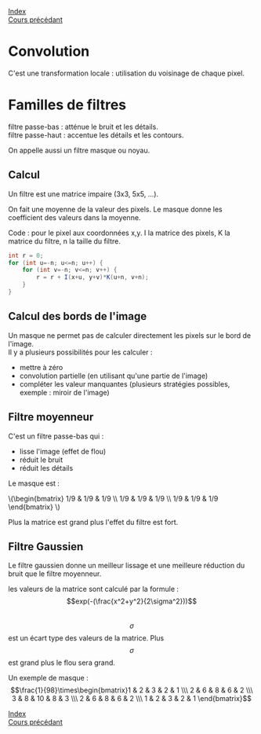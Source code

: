 <script type="text/javascript" src="https://cdnjs.cloudflare.com/ajax/libs/mathjax/2.7.7/latest.js?config=TeX-MML-AM_CHTML"></script>

[Index](./index.md)  
[Cours précédant](./cours_1.md)

# Convolution

C'est une transformation locale : utilisation du voisinage de chaque pixel.

# Familles de filtres

filtre passe-bas : atténue le bruit et les détails.  
filtre passe-haut : accentue les détails et les contours.

On appelle aussi un filtre masque ou noyau.

## Calcul

Un filtre est une matrice impaire (3x3, 5x5, ...).  

On fait une moyenne de la valeur des pixels. Le masque donne les coefficient des valeurs dans la moyenne.

Code : pour le pixel aux coordonnées x,y. I la matrice des pixels, K la matrice du filtre, n la taille du filtre.

```java
int r = 0;
for (int u=-n; u<=n; u++) {
	for (int v=-n; v<=n; v++) {
		r = r + I(x+u, y+v)*K(u+n, v+n);
	}
}
```

## Calcul des bords de l'image

Un masque ne permet pas de calculer directement les pixels sur le bord de l'image.  
Il y a plusieurs possibilités pour les calculer :
- mettre à zéro
- convolution partielle (en utilisant qu'une partie de l'image)
- compléter les valeur manquantes (plusieurs stratégies possibles, exemple : miroir de l'image)

## Filtre moyenneur

C'est un filtre passe-bas qui :
- lisse l'image (effet de flou)
- réduit le bruit
- réduit les détails

Le masque est :

\\(\begin{bmatrix} 1/9 & 1/9 & 1/9 \\\ 1/9 & 1/9 & 1/9 \\\ 1/9 & 1/9 & 1/9 \end{bmatrix} \\)


Plus la matrice est grand plus l'effet du filtre est fort.

## Filtre Gaussien

Le filtre gaussien donne un meilleur lissage et une meilleure réduction du bruit que le filtre moyenneur.

les valeurs de la matrice sont calculé par la formule : $$exp(-(\frac{x^2+y^2}{2\sigma^2}))$$  
$$\sigma$$ est un écart type des valeurs de la matrice. Plus $$\sigma$$ est grand plus le flou sera grand.

Un exemple de masque :
$$\frac{1}{98}\times\begin{bmatrix}1 & 2 & 3 & 2 & 1 \\\ 2 & 6 & 8 & 6 & 2 \\\ 3 & 8 & 10 & 8 & 3 \\\ 2 & 6 & 8 & 6 & 2 \\\ 1 & 2 & 3 & 2 & 1 \end{bmatrix}$$

[Index](./index.md)  
[Cours précédant](./cours_1.md)
